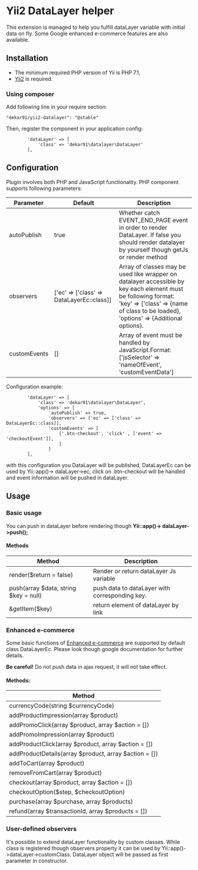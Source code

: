 # Yii2 DataLayer helper

This extension is managed to help you fulfill dataLayer variable with initial data on fly.
Some Google enhanced e-commerce features are also available.

## Installation
* The minimum required PHP version of Yii is PHP 7.1,
* [Yii2](https://www.yiiframework.com/) is required.
### Using composer
Add following line in your require section:
```
"dekar91/yii2-datalayer": "@stable"

```
Then, register the component in your application config:
```
        'dataLayer' => [
            'class' => 'dekar91\datalayer\DataLayer'
        ],
```


## Configuration
Plugin involves both PHP and JavaScript functionality. PHP component supports following parameters:

| Parameter  | Default | Description |
| ------------- | ------------- | ------------- |
| autoPublish  | true | Whether catch EVENT_END_PAGE event in order to render DataLayer. If false you should render datalayer by yourself though getJs or render method  |
| observers  | ['ec' => ['class' => DataLayerEc::class]] |Array of classes may be used like wrapper on datalayer accessible by key each element must be following format: 'key' => ['class' => {name of class to be loaded}, 'options' => {Additional options}.   |
| customEvents  | [] | Array of event must be handled by JavaScript.Format: ['jsSelector' => 'nameOfEvent', 'customEventData'] |

Configuration example:
```
        'dataLayer' => [
            'class' => 'dekar91\datalayer\DataLayer',
            'options' => [
                'autoPublish' => true,
                'observers' => ['ec' => ['class' => DataLayerEc::class]],
                'customEvents' => [
                    ['.btn-checkout', 'click' , ['event' => 'checkoutEvent']],
                    ]
                ]
        ],
```

with this configuration you DataLayer will be published, DataLayerEc can be used by Yii::app()-> dalaLayer->ec,
click on .btn-checkout will be handled and event information will be pushed in dataLayer.

## Usage
### Basic usage
You can push in dataLayer before rendering though **Yii::app()-> dalaLayer->push();**

#### Methods
| Method  | Description |
| ------------- | ------------- |
| render($return = false) | Render or return dataLayer Js variable |
| push(array $data, string $key = null) | push data to dataLayer with corresponding key. |
| &getItem($key) | return element of dataLayer by link |

### Enhanced e-commerce
Some basic functions of [Enhanced e-commerce](https://developers.google.com/analytics/devguides/collection/analyticsjs/enhanced-ecommerce) are supported by default class DataLayerEc.
 Please look though google documentation for further details.
 
**Be careful!** Do not push data in ajax request, it will not take effect.

#### Methods:
| Method  |
| ------------- |
|currencyCode(string $currencyCode)|
|addProductImpression(array $product)|
|addPromoClick(array $product, array $action = [])|
|addPromoImpression(array $product)|
|addProductClick(array $product, array $action = [])|
|addProductDetails(array $product, array $action = [])|
|addToCart(array $product)|
|removeFromCart(array $product)|
|checkout(array $product, array $action = [])|
|checkoutOption($step, $checkoutOption)|
|purchase(array $purchase, array $products)|
|refund(array $transactionId, array $products = [])|



### User-defined observers
It's possible to extend dataLayer functionality by custom classes. While class is registered though observers property it can be used by Yii::app()->dataLayer->customClass. DataLayer object will be passed as first parameter in constructor.
